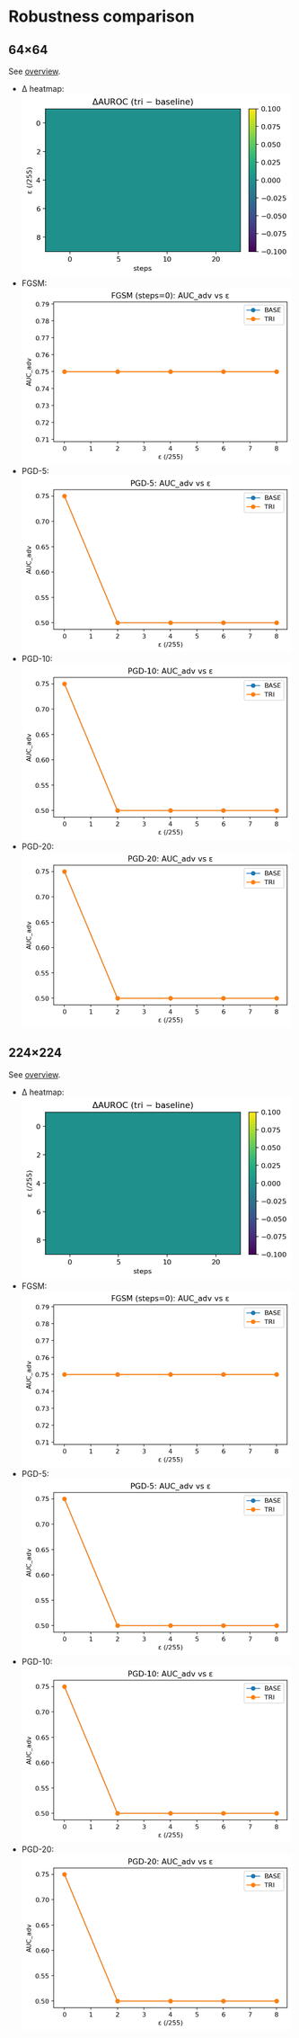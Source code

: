 ﻿# Robustness comparison

## 64×64
See [overview](results/metrics/64/index.md).

- Δ heatmap: ![Δ](results/metrics/64/robust_compare_delta_heatmap.png)
- FGSM:     ![FGSM](results/metrics/64/robust_compare_fgsm.png)
- PGD-5:    ![PGD-5](results/metrics/64/robust_compare_pgd5.png)
- PGD-10:   ![PGD-10](results/metrics/64/robust_compare_pgd10.png)
- PGD-20:   ![PGD-20](results/metrics/64/robust_compare_pgd20.png)

## 224×224
See [overview](results/metrics/224/index.md).

- Δ heatmap: ![Δ](results/metrics/224/robust_compare_delta_heatmap.png)
- FGSM:     ![FGSM](results/metrics/224/robust_compare_fgsm.png)
- PGD-5:    ![PGD-5](results/metrics/224/robust_compare_pgd5.png)
- PGD-10:   ![PGD-10](results/metrics/224/robust_compare_pgd10.png)
- PGD-20:   ![PGD-20](results/metrics/224/robust_compare_pgd20.png)
